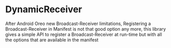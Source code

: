 # DynamicReceiver
After Android Oreo new Broadcast-Receiver limitations, Registering a Broadcast-Receiver in Manifest is not that good option any more, this library gives a simple API to register a Broadcast-Receiver at run-time but with all the options that are available in the manifest
